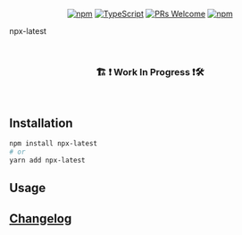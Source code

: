 <!-- <img src=".logo.png" alt=npx-latest/><br/> -->

  <div align="center">

[![npm](https://img.shields.io/npm/v/npx-latest)](https://www.npmjs.com/package/npx-latest)
[![TypeScript](https://badgen.net/npm/types/env-var)](http://www.typescriptlang.org/)
[![PRs Welcome](https://img.shields.io/badge/PRs-welcome-brightgreen.svg?style=flat-square)](http://makeapullrequest.com)
[![npm](https://img.shields.io/npm/dw/npx-latest)](https://www.npmjs.com/package/npx-latest)
</div>

  npx-latest

  <!-- descriptionHere -->

  <br/>

  <div align="center">
    <h3> 🏗 ❗ Work In Progress ❗🛠 </h3>
  </div>

  <br/>

  ## Installation
  ```bash
  npm install npx-latest
  # or
  yarn add npx-latest
  ```

  ## Usage

  ## [Changelog](CHANGELOG.md)